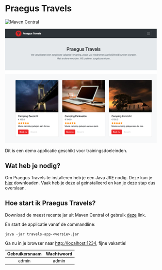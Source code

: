 # Praegus Travels

[![Maven Central](https://img.shields.io/maven-central/v/nl.praegus/travels-app.svg?maxAge=21600)](https://mvnrepository.com/artifact/nl.praegus/travels-app)

[<img src="travels.png" width="500"/>](travels.png)

Dit is een demo applicatie geschikt voor trainingsdoeleinden.

## Wat heb je nodig?

Om Praegus Travels te installeren heb je een Java JRE nodig. Deze kun je [hier](https://www.java.com/nl/download/manual.jsp) downloaden. Vaak heb je deze al geinstalleerd en kan je deze stap dus overslaan.

## Hoe start ik Praegus Travels?

Download de meest recente jar uit Maven Central of gebruik [deze](https://repo1.maven.org/maven2/nl/praegus/travels-app/0.0.3/travels-app-0.0.3.jar) link.

En start de applicatie vanaf de commandline:

`java -jar travels-app-<versie>.jar`

Ga nu in je browser naar [http://localhost:1234](http://localhost:1234), fijne vakantie!

| Gebruikersnaam | Wachtwoord |
| :------------: | :--------: |
|     admin      |   admin    |
